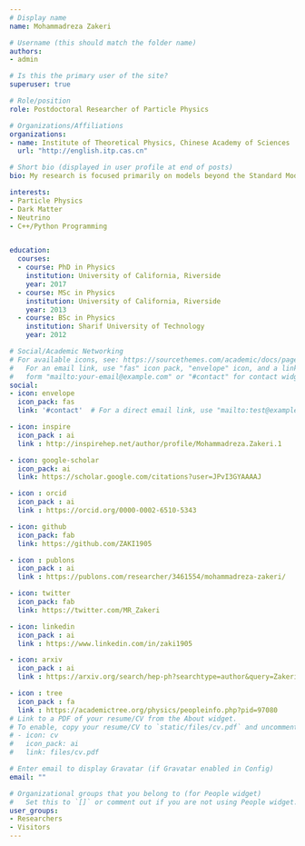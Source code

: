 ```yaml
---
# Display name
name: Mohammadreza Zakeri

# Username (this should match the folder name)
authors:
- admin

# Is this the primary user of the site?
superuser: true

# Role/position
role: Postdoctoral Researcher of Particle Physics

# Organizations/Affiliations
organizations:
- name: Institute of Theoretical Physics, Chinese Academy of Sciences
  url: "http://english.itp.cas.cn"

# Short bio (displayed in user profile at end of posts)
bio: My research is focused primarily on models beyond the Standard Model (SM), designed for the purpose of explaining the nature of Dark Matter (DM) and the origin of neutrino mass. I work on gauge extensions of the SM, flavor physics, radiative processes, direct and indirect signatures of DM in experiments. My work also involves testing various models using the data from particle colliders such as the LHC. I also analyze the results from cosmic ray detectors like DAMPE, and AMS-02 to constrain new models.

interests:
- Particle Physics
- Dark Matter
- Neutrino
- C++/Python Programming


education:
  courses:
  - course: PhD in Physics
    institution: University of California, Riverside
    year: 2017
  - course: MSc in Physics
    institution: University of California, Riverside
    year: 2013
  - course: BSc in Physics
    institution: Sharif University of Technology
    year: 2012

# Social/Academic Networking
# For available icons, see: https://sourcethemes.com/academic/docs/page-builder/#icons
#   For an email link, use "fas" icon pack, "envelope" icon, and a link in the
#   form "mailto:your-email@example.com" or "#contact" for contact widget.
social:
- icon: envelope
  icon_pack: fas
  link: '#contact'  # For a direct email link, use "mailto:test@example.org".

- icon: inspire
  icon_pack : ai
  link : http://inspirehep.net/author/profile/Mohammadreza.Zakeri.1

- icon: google-scholar
  icon_pack: ai
  link: https://scholar.google.com/citations?user=JPvI3GYAAAAJ

- icon : orcid
  icon_pack : ai
  link : https://orcid.org/0000-0002-6510-5343

- icon: github
  icon_pack: fab
  link: https://github.com/ZAKI1905

- icon : publons
  icon_pack : ai
  link : https://publons.com/researcher/3461554/mohammadreza-zakeri/

- icon: twitter
  icon_pack: fab
  link: https://twitter.com/MR_Zakeri

- icon: linkedin
  icon_pack : ai
  link : https://www.linkedin.com/in/zaki1905

- icon: arxiv
  icon_pack : ai
  link : https://arxiv.org/search/hep-ph?searchtype=author&query=Zakeri%2C+M

- icon : tree
  icon_pack : fa
  link : https://academictree.org/physics/peopleinfo.php?pid=97080
# Link to a PDF of your resume/CV from the About widget.
# To enable, copy your resume/CV to `static/files/cv.pdf` and uncomment the lines below.
# - icon: cv
#   icon_pack: ai
#   link: files/cv.pdf

# Enter email to display Gravatar (if Gravatar enabled in Config)
email: ""

# Organizational groups that you belong to (for People widget)
#   Set this to `[]` or comment out if you are not using People widget.
user_groups:
- Researchers
- Visitors
---
```


